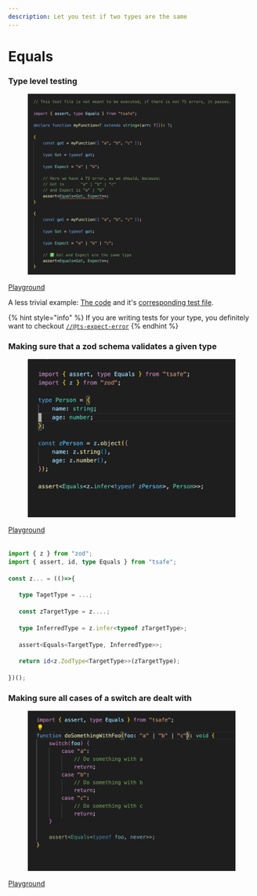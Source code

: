 ```yaml
---
description: Let you test if two types are the same
---
```


# Equals

### Type level  testing

<figure><img src=".gitbook/assets/image (6).png" alt=""><figcaption></figcaption></figure>

[Playground](https://stackblitz.com/edit/typescript-rfpzav?file=index.ts\&view=editor)

A less trivial example: [The code](https://github.com/codegouvfr/react-dsfr/blob/main/src/lib/spacing.ts) and it's [corresponding test file](https://github.com/codegouvfr/react-dsfr/blob/main/test/types/spacing.ts).

{% hint style="info" %}
If you are writing tests for your type, you definitely want to checkout [`//@ts-expect-error`](https://www.typescriptlang.org/docs/handbook/release-notes/typescript-3-9.html#-ts-expect-error-comments)
{% endhint %}

### Making sure that a zod schema validates a given type

<figure><img src=".gitbook/assets/tsafe-zod.gif" alt=""><figcaption></figcaption></figure>

[Playground](https://stackblitz.com/edit/typescript-eheop6?file=index.ts\&view=editor)

```typescript

import { z } from "zod";
import { assert, id, type Equals } from "tsafe";

const z... = (()=>{

   type TagetType = ...;
   
   const zTargetType = z....;
   
   type InferredType = z.infer<typeof zTargetType>;
   
   assert<Equals<TargetType, InferredType>>;
   
   return id<z.ZodType<TargetType>>(zTargetType);   

})();
```

### Making sure all cases of a switch are dealt with

<figure><img src=".gitbook/assets/asser-equals-switch.gif" alt=""><figcaption></figcaption></figure>

[Playground](https://stackblitz.com/edit/typescript-ryj2ba?file=index.ts\&view=editor)

